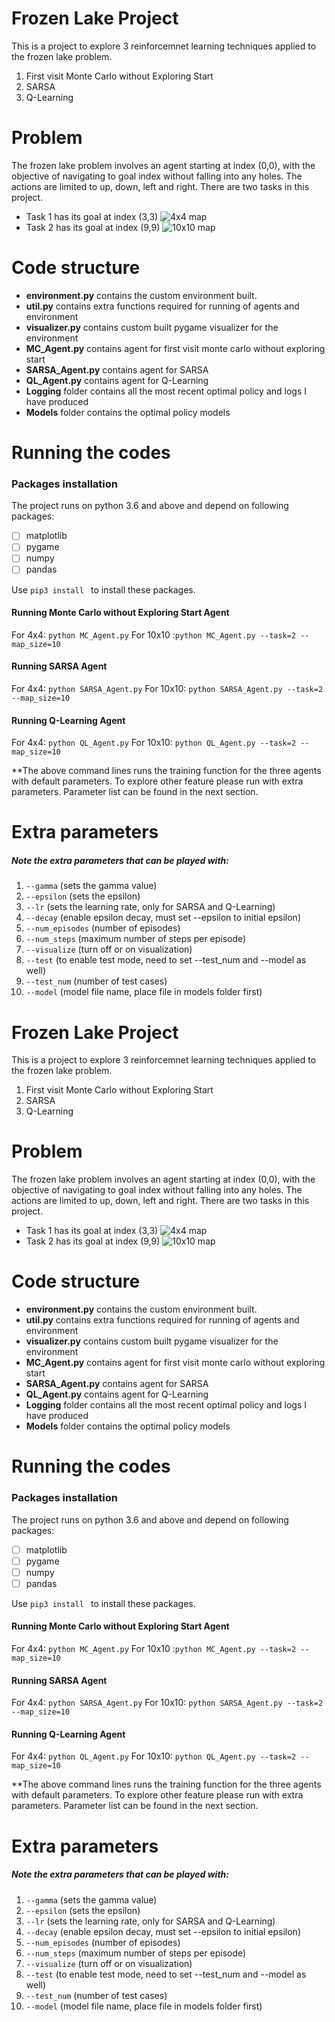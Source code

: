 
# Frozen Lake Project

This is a project to explore 3 reinforcemnet learning techniques applied to the frozen lake problem.
1. First visit Monte Carlo without Exploring Start
2. SARSA
3. Q-Learning


# Problem

The frozen lake problem involves an agent starting at index (0,0), with the objective of navigating to goal index without falling into any holes. The actions are limited to up, down, left and right.
There are two tasks in this project.
- Task 1 has its goal at index (3,3)
![4x4 map](https://github.com/zccccclin/FrozenLakeRL/blob/main/images/4x4.jpg)
- Task 2 has its goal at index (9,9)
![10x10 map](https://github.com/zccccclin/FrozenLakeRL/blob/main/images/10x10.jpg)

# Code structure
- **environment.py** contains the custom environment built.
- **util.py** contains extra functions required for running of agents and environment
- **visualizer.py** contains custom built pygame visualizer for the environment
- **MC_Agent.py** contains agent for first visit monte carlo without exploring start
- **SARSA_Agent.py** contains agent for SARSA
- **QL_Agent.py** contains agent for Q-Learning
- **Logging** folder contains all the most recent optimal policy and logs I have produced
- **Models** folder contains the optimal policy models
# Running the codes
### Packages installation ###
The project runs on python 3.6 and above and depend on following packages: 
- [ ] matplotlib
- [ ] pygame
- [ ] numpy
- [ ] pandas

Use `pip3 install ` to install these packages. 
#### Running Monte Carlo without Exploring Start Agent
For 4x4: `python MC_Agent.py`
For 10x10 :`python MC_Agent.py --task=2 --map_size=10`
#### Running SARSA Agent
For 4x4: `python SARSA_Agent.py`
For 10x10: `python SARSA_Agent.py --task=2 --map_size=10`
#### Running Q-Learning Agent
For 4x4: `python QL_Agent.py`
For 10x10: `python QL_Agent.py --task=2 --map_size=10`

**The above command lines runs the training function for the three agents with default parameters. To explore other feature please run with extra parameters. Parameter list can be found in the next section.
# Extra parameters
##### Note the extra parameters that can be played with:
1. `--gamma` (sets the gamma value)
2. `--epsilon` (sets the epsilon)
3. `--lr` (sets the learning rate, only for SARSA and Q-Learning)
4. `--decay` (enable epsilon decay, must set --epsilon to initial epsilon)
5. `--num_episodes` (number of episodes)
6. `--num_steps` (maximum number of steps per episode)
7. `--visualize` (turn off or on visualization)
8. `--test` (to enable test mode, need to set --test_num and --model as well)
9. `--test_num` (number of test cases)
10. `--model` (model file name, place file in models folder first)

# Frozen Lake Project

This is a project to explore 3 reinforcemnet learning techniques applied to the frozen lake problem.
1. First visit Monte Carlo without Exploring Start
2. SARSA
3. Q-Learning


# Problem

The frozen lake problem involves an agent starting at index (0,0), with the objective of navigating to goal index without falling into any holes. The actions are limited to up, down, left and right.
There are two tasks in this project.
- Task 1 has its goal at index (3,3)
![4x4 map](https://github.com/zccccclin/FrozenLakeRL/blob/main/images/4x4.jpg)
- Task 2 has its goal at index (9,9)
![10x10 map](https://github.com/zccccclin/FrozenLakeRL/blob/main/images/10x10.jpg)

# Code structure
- **environment.py** contains the custom environment built.
- **util.py** contains extra functions required for running of agents and environment
- **visualizer.py** contains custom built pygame visualizer for the environment
- **MC_Agent.py** contains agent for first visit monte carlo without exploring start
- **SARSA_Agent.py** contains agent for SARSA
- **QL_Agent.py** contains agent for Q-Learning
- **Logging** folder contains all the most recent optimal policy and logs I have produced
- **Models** folder contains the optimal policy models
# Running the codes
### Packages installation ###
The project runs on python 3.6 and above and depend on following packages: 
- [ ] matplotlib
- [ ] pygame
- [ ] numpy
- [ ] pandas

Use `pip3 install ` to install these packages. 
#### Running Monte Carlo without Exploring Start Agent
For 4x4: `python MC_Agent.py`
For 10x10 :`python MC_Agent.py --task=2 --map_size=10`
#### Running SARSA Agent
For 4x4: `python SARSA_Agent.py`
For 10x10: `python SARSA_Agent.py --task=2 --map_size=10`
#### Running Q-Learning Agent
For 4x4: `python QL_Agent.py`
For 10x10: `python QL_Agent.py --task=2 --map_size=10`

**The above command lines runs the training function for the three agents with default parameters. To explore other feature please run with extra parameters. Parameter list can be found in the next section.
# Extra parameters
##### Note the extra parameters that can be played with:
1. `--gamma` (sets the gamma value)
2. `--epsilon` (sets the epsilon)
3. `--lr` (sets the learning rate, only for SARSA and Q-Learning)
4. `--decay` (enable epsilon decay, must set --epsilon to initial epsilon)
5. `--num_episodes` (number of episodes)
6. `--num_steps` (maximum number of steps per episode)
7. `--visualize` (turn off or on visualization)
8. `--test` (to enable test mode, need to set --test_num and --model as well)
9. `--test_num` (number of test cases)
10. `--model` (model file name, place file in models folder first)

